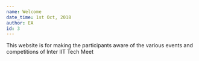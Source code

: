 ```yaml
---
name: Welcome
date_time: 1st Oct, 2018
author: EA
id: 3
---
```

This website is for making the participants aware of the various events and competitions of 
Inter IIT Tech Meet